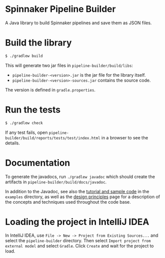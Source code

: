 Spinnaker Pipeline Builder
==========================

A Java library to build Spinnaker pipelines and save them as JSON files.

# Build the library

```sh
$ ./gradlew build
```

This will generate two jar files in `pipeline-builder/build/libs`:
- `pipeline-builder-<version>.jar` is the jar file for the library itself.
- `pipeline-builder-<version>-sources.jar` contains the source code.

The version is defined in `gradle.properties`.

# Run the tests

```sh
$ ./gradlew check
```

If any test fails, open `pipeline-builder/build/reports/tests/test/index.html` in a browser to see the details.

# Documentation

To generate the javadocs, run `./gradlew javadoc` which should create the artifacts in `pipeline-builder/build/docs/javadoc`.

In addition to the Javadoc, see also the [tutorial and sample code](examples/README.md) in the `examples` directory,
as well as the [design principles](pipeline-builder/DESIGN.md) page for a description of the concepts
and techniques used throughout the code base.

# Loading the project in IntelliJ IDEA

In IntelliJ IDEA, use `File -> New -> Project from Existing Sources...` and select the `pipeline-builder` directory. Then select `Import project from external model` and select `Gradle`. Click `Create` and wait for the project to load.
